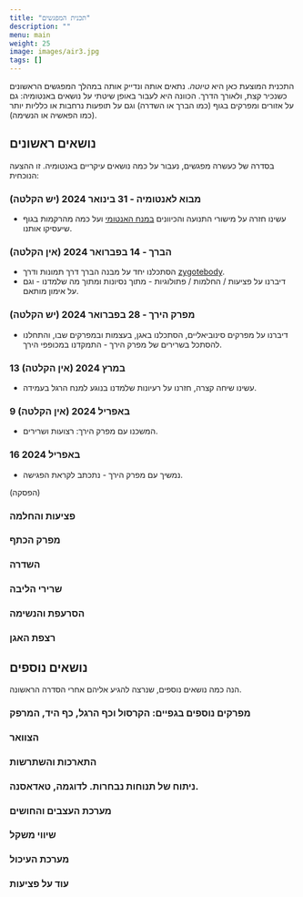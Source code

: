 ```yaml
---
title: "תכנית המפגשים"
description: ""
menu: main
weight: 25
image: images/air3.jpg
tags: []
---
```


התכנית המוצעת כאן היא *טיוטה*. נתאים אותה ונדייק אותה במהלך המפגשים הראשונים כשנכיר קצת, ולאורך הדרך. 
הכוונה היא לעבור באופן שיטתי על נושאים באנטומיה: גם על אזורים ומפרקים בגוף (כמו הברך או השדרה) וגם על תופעות נרחבות או כלליות יותר (כמו הפאשיה או הנשימה).

## נושאים ראשונים

בסדרה של כעשרה מפגשים, נעבור על כמה נושאים עיקריים באנטומיה. זו ההצעה הנוכחית:

### מבוא לאנטומיה - 31 בינואר 2024 (יש הקלטה)
* עשינו חזרה על מישורי התנועה והכיוונים [במנח האנטומי](https://he.wikipedia.org/wiki/%D7%90%D7%A0%D7%98%D7%95%D7%9E%D7%99%D7%94_-_%D7%9E%D7%95%D7%A0%D7%97%D7%99%D7%9D) ועל כמה מהרקמות בגוף שיעסיקו אותנו.

### הברך - 14 בפברואר 2024 (אין הקלטה)
* הסתכלנו יחד על מבנה הברך דרך תמונות ודרך [zygotebody](https://www.zygotebody.com/).
* דיברנו על פציעות / החלמות / פתולוגיות - מתוך נסיונות ומתוך מה שלמדנו - וגם על אימון מותאם.

### מפרק הירך - 28 בפברואר 2024 (יש הקלטה)
* דיברנו על מפרקים סינוביאליים, הסתכלנו באגן, בעצמות ובמפרקים שבו, והתחלנו להסתכל בשרירים של מפרק הירך - התמקדנו במכופפי הירך.

### 13 במרץ 2024 (אין הקלטה)
* עשינו שיחה קצרה, חזרנו על רעיונות שלמדנו בנוגע למנח הרגל בעמידה.

### 9 באפריל 2024 (אין הקלטה)
* המשכנו עם מפרק הירך: רצועות ושרירים.

### 16 באפריל 2024
* נמשיך עם מפרק הירך - נתכתב לקראת הפגישה.

(הפסקה)


### פציעות והחלמה

### מפרק הכתף

### השדרה

### שרירי הליבה

### הסרעפת והנשימה

### רצפת האגן

## נושאים נוספים

הנה כמה נושאים נוספים, שנרצה להגיע אליהם אחרי הסדרה הראשונה. 

### מפרקים נוספים בגפיים: הקרסול וכף הרגל, כף היד, המרפק

### הצוואר

### התארכות והשתרשות

### ניתוח של תנוחות נבחרות. לדוגמה, טאדאסנה.

### מערכת העצבים והחושים

### שיווי משקל

### מערכת העיכול

### עוד על פציעות
